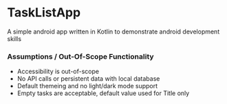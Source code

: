 # TaskListApp
A simple android app written in Kotlin to demonstrate android development skills

### Assumptions / Out-Of-Scope Functionality
- Accessibility is out-of-scope
- No API calls or persistent data with local database
- Default themeing and no light/dark mode support
- Empty tasks are acceptable, default value used for Title only